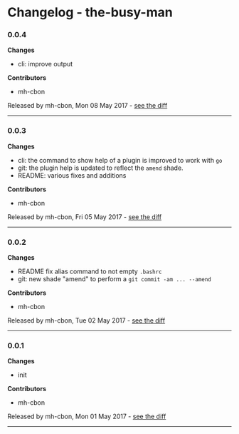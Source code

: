 # Changelog - the-busy-man

### 0.0.4

__Changes__

- cli: improve output

__Contributors__

- mh-cbon

Released by mh-cbon, Mon 08 May 2017 -
[see the diff](https://github.com/mh-cbon/the-busy-man/compare/0.0.3...0.0.4#diff)
______________

### 0.0.3

__Changes__

- cli: the command to show help of a plugin is improved to work with `go`
- git: the plugin help is updated to reflect the `amend` shade.
- README: various fixes and additions

__Contributors__

- mh-cbon

Released by mh-cbon, Fri 05 May 2017 -
[see the diff](https://github.com/mh-cbon/the-busy-man/compare/0.0.2...0.0.3#diff)
______________

### 0.0.2

__Changes__

- README fix alias command to not empty `.bashrc`
- git: new shade "amend" to perform a `git commit -am ... --amend`

__Contributors__

- mh-cbon

Released by mh-cbon, Tue 02 May 2017 -
[see the diff](https://github.com/mh-cbon/the-busy-man/compare/0.0.1...0.0.2#diff)
______________

### 0.0.1

__Changes__

- init

__Contributors__

- mh-cbon

Released by mh-cbon, Mon 01 May 2017 -
[see the diff](https://github.com/mh-cbon/the-busy-man/compare/124547e3ae4c20997e6637bdf265c85c570b6033...0.0.1#diff)
______________


